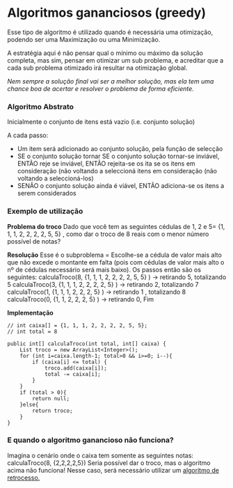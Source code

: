 
# Algoritmos gananciosos (greedy)

Esse tipo de algoritmo é utilizado quando é necessária uma otimização, podendo ser uma Maximização ou uma Minimização. 

A estratégia aqui é não pensar qual o mínimo ou máximo da solução completa, mas sim, pensar em otimizar um sub problema, e acreditar que a cada sub problema otimizado irá resultar na otimização global.

*Nem sempre a solução final vai ser a melhor solução, mas ela tem uma chance boa de acertar e resolver o problema de forma eficiente.*
  

### Algoritmo Abstrato

Inicialmente o conjunto de itens está vazio (i.e. conjunto solução)

A cada passo:
- Um item será adicionado ao conjunto solução, pela função de selecção
- SE o conjunto solução tornar SE o conjunto solução tornar-se inviável, ENTÃO reje se inviável, ENTÃO rejeita-se os ita se os itens em consideração (não voltando a seleccioná itens em consideração (não voltando a seleccioná-los)
- SENÃO o conjunto solução ainda é viável, ENTÃO adiciona-se os itens a serem considerados

### Exemplo de utilização

**Problema do troco**
Dado que você tem as seguintes cédulas de 1, 2 e 5= {1, 1, 1, 2, 2, 2, 2, 5, 5}  , como dar o troco de 8 reais com o menor número possível de notas?

**Resolução**
Esse é o subproblema = Escolhe-se a cédula de valor mais alto que não excede o montante em falta (pois com cédulas de valor mais alto o nº de cédulas necessário será mais baixo).
Os passos então são os seguintes:
calculaTroco(8, {1, 1, 1, 2, 2, 2, 2, 5, 5} ) -> retirando 5, totalizando 5 
calculaTroco(3, {1, 1, 1, 2, 2, 2, 2, 5} ) -> retirando 2, totalizando 7
calculaTroco(1, {1, 1, 1, 2, 2, 2, 5} ) ->  retirando 1 , totalizando 8
calculaTroco(0, {1, 1, 2, 2, 2, 5} ) -> retirando 0, Fim
  
**Implementação**

    // int caixa[] = {1, 1, 1, 2, 2, 2, 2, 5, 5}; 
    // int total = 8
    
    public int[] calculaTroco(int total, int[] caixa) {
    	List troco = new ArrayList<Integer>(); 
    	for (int i=caixa.length-1; total>0 && i>=0; i--){
    		if (caixa[i] <= total) { 
    			troco.add(caixa[i]); 
    			total -= caixa[i]; 
    		} 
	    }
	    if (total > 0){
	    	return null; 
    	}else{
	    	return troco; 
	    }
    }

### E quando o algoritmo ganancioso não funciona?
Imagina o cenário onde o caixa tem somente as seguintes notas:
calculaTroco(8, {2,2,2,2,5})
Seria possível dar o troco, mas o algoritmo acima não funciona!
Nesse caso, será necessário utilizar um [algoritmo de retrocesso.](backtracking)
